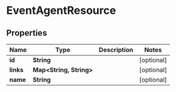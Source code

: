 

# EventAgentResource


## Properties

Name | Type | Description | Notes
------------ | ------------- | ------------- | -------------
**id** | **String** |  |  [optional]
**links** | **Map&lt;String, String&gt;** |  |  [optional]
**name** | **String** |  |  [optional]




